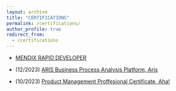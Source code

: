 ```yaml
---
layout: archive
title: "CERTIFICATIONS"
permalink: /certifications/
author_profile: true
redirect_from:
  - /certifications
---
```


- [MENDIX RAPID DEVELOPER](files\MendixRapidDeveloper-42347.pdf)

- (12/2023) [ARIS Business Process Analysis Platform, Aris](files\ARISDecember07_2023Tina_Charles_Mbakwe-Obi.pdf)

- (10/2023) [Product Management Proffesional Certificate, Aha!](http://www.linkedin.com/learning/certificates/741773109ad65167cb1a6e34581815116602fd00a59cd6e07b04d5aba608e705)

